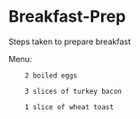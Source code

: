 # Breakfast-Prep
Steps taken to prepare breakfast

Menu:
	
        2 boiled eggs
	
        3 slices of turkey bacon
	
        1 slice of wheat toast
  
